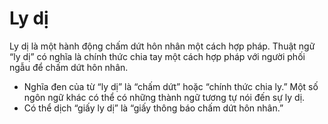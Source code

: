 # Ly dị

Ly dị là một hành động chấm dứt hôn nhân một cách hợp pháp. Thuật ngữ “ly dị” có nghĩa là chính thức chia tay một cách hợp pháp với người phối ngẫu để chấm dứt hôn nhân. 
- Nghĩa đen của từ “ly dị” là “chấm dứt” hoặc “chính thức chia ly.” Một số ngôn ngữ khác có thể có những thành ngữ tương tự nói đến sự ly dị. 
- Có thể dịch “giấy ly dị” là “giấy thông báo chấm dứt hôn nhân.”

